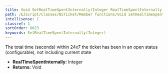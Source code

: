 ```yaml
---
title: Void SetRealTimeSpentInternally(Integer RealTimeSpentInternally)
path: /EJScript/Classes/NSTicket/Member functions/Void SetRealTimeSpentInternally(Integer p_0)
intellisense: 1
classref: 1
sortOrder: 8023
keywords: SetRealTimeSpentInternally(Integer)
---
```



The total time (seconds) within 24x7 the ticket has been in an open status (configurable), not including current state



* **RealTimeSpentInternally:** Integer
* **Returns:** Void


